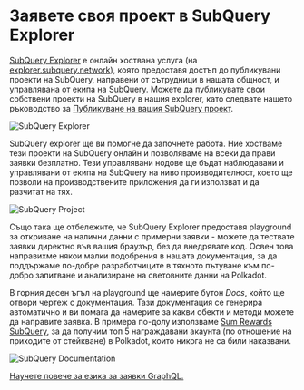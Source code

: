 # Заявете своя проект в SubQuery Explorer

[SubQuery Explorer](https://explorer.subquery.network) е онлайн хоствана услуга (на [explorer.subquery.network](https://explorer.subquery.network)), която предоставя достъп до публикувани проекти на SubQuery, направени от сътрудници в нашата общност, и управлявана от екипа на SubQuery. Можете да публикувате свои собствени проекти на SubQuery в нашия explorer, като следвате нашето ръководство за [Публикуване на вашия SubQuery проект](../publish/publish.md).

![SubQuery Explorer](https://static.subquery.network/media/explorer/explorer-header.png)

SubQuery explorer ще ви помогне да започнете работа. Ние хостваме тези проекти на SubQuery онлайн и позволяваме на всеки да прави заявки безплатно. Тези управлявани нодове ще бъдат наблюдавани и управлявани от екипа на SubQuery на ниво производителност, което ще позволи на производствените приложения да ги използват и да разчитат на тях.

![SubQuery Project](https://static.subquery.network/media/explorer/explorer-project.png)

Също така ще отбележите, че SubQuery Explorer предоставя playground за откриване на налични данни с примерни заявки - можете да тествате заявки директно във вашия браузър, без да внедрявате код. Освен това направихме някои малки подобрения в нашата документация, за да поддържаме по-добре разработчиците в тяхното пътуване към по-добро запитване и анализиране на световните данни на Polkadot.

В горния десен ъгъл на playground ще намерите бутон _Docs_, който ще отвори чертеж с документация. Тази документация се генерира автоматично и ви помага да намерите за какви обекти и методи можете да направите заявка. В примера по-долу използваме [Sum Rewards SubQuery](https://explorer.subquery.network/subquery/OnFinality-io/sum-reward), за да получим топ 5 награждавани акаунта (по отношение на приходите от стейкване) в Polkadot, които никога не са били наказвани.

![SubQuery Documentation](https://static.subquery.network/media/explorer/explorer-documentation.png)

[Научете повече за езика за заявки GraphQL.](./graphql.md)
